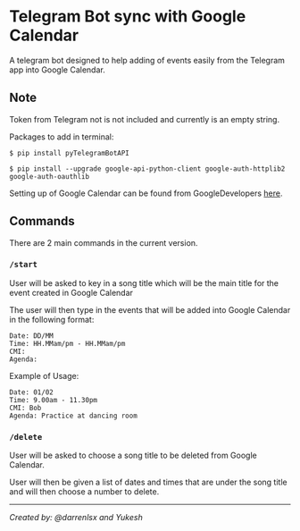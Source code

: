 # Telegram Bot sync with Google Calendar
A telegram bot designed to help adding of events easily from the Telegram app into Google Calendar.

## Note
Token from Telegram not is not included and currently is an empty string.


Packages to add in terminal:


`$ pip install pyTelegramBotAPI`


`$ pip install --upgrade google-api-python-client google-auth-httplib2 google-auth-oauthlib`

Setting up of Google Calendar can be found from GoogleDevelopers [here](https://developers.google.com/calendar/api/quickstart/python).

## Commands
There are 2 main commands in the current version.

### `/start`

User will be asked to key in a song title which will be the main title for the event created in Google Calendar

The user will then type in the events that will be added into Google Calendar in the following format:

```
Date: DD/MM
Time: HH.MMam/pm - HH.MMam/pm
CMI:
Agenda:
```

Example of Usage:

```
Date: 01/02
Time: 9.00am - 11.30pm
CMI: Bob
Agenda: Practice at dancing room
```


### `/delete`

User will be asked to choose a song title to be deleted from Google Calendar. 

User will then be given a list of dates and times that are under the song title and will then choose a number to delete.


---
*Created by: @darrenlsx and Yukesh*